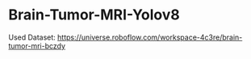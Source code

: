 # Brain-Tumor-MRI-Yolov8
Used Dataset: https://universe.roboflow.com/workspace-4c3re/brain-tumor-mri-bczdy
